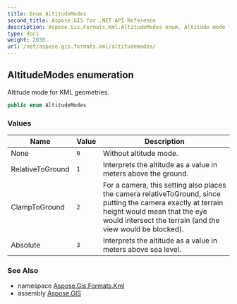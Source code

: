 ```yaml
---
title: Enum AltitudeModes
second_title: Aspose.GIS for .NET API Reference
description: Aspose.Gis.Formats.Kml.AltitudeModes enum. Altitude mode for KML geometries
type: docs
weight: 2030
url: /net/aspose.gis.formats.kml/altitudemodes/
---
```

## AltitudeModes enumeration

Altitude mode for KML geometries.

```csharp
public enum AltitudeModes
```

### Values

| Name | Value | Description |
| --- | --- | --- |
| None | `0` | Without altitude mode. |
| RelativeToGround | `1` | Interprets the altitude as a value in meters above the ground. |
| ClampToGround | `2` | For a camera, this setting also places the camera relativeToGround, since putting the camera exactly at terrain height would mean that the eye would intersect the terrain (and the view would be blocked). |
| Absolute | `3` | Interprets the altitude as a value in meters above sea level. |

### See Also

* namespace [Aspose.Gis.Formats.Kml](../../aspose.gis.formats.kml/)
* assembly [Aspose.GIS](../../)


